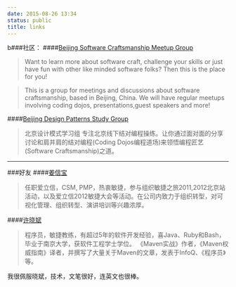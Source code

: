 ```yaml
---
date: 2015-08-26 13:34
status: public
title: links
---
```


b###社区：
####[Beijing Software Craftsmanship Meetup Group](http://www.meetup.com/BeijingSoftwareCraftsmanship/)
>Want to learn more about software craft, challenge your skills or just have fun with other like minded software folks? Then this is the place for you!

>This is a group for meetings and discussions about software craftsmanship, based in Beijing, China.  We will have regular meetups involving coding dojos, presentations,guest speakers and more!

####[Beijing Design Patterns Study Group](http://www.bjdp.org/)
>北京设计模式学习组 专注北京线下结对编程操练。让你通过面对面的分享讨论和肩并肩的结对编程(Coding Dojos编程道场)来领悟编程匠艺(Software Craftsmanship)之道。

----
###好友
####[姜信宝](http://bobjiang.com/)
>任职爱立信，CSM, PMP，热衷敏捷，参与组织敏捷之旅2011,2012北京站活动，以及爱立信2012敏捷大会等活动。在公司内致力于组织转型，对可视化管理、组织转型、演讲培训等兴趣浓厚。

####[许晓斌](http://www.juvenxu.com/)
>程序员，敏捷教练，有超过5年的软件开发经验，喜Java、Ruby和Bash，毕业于南京大学，获软件工程学士学位。
《Maven实战》作者，《Maven权威指南》译者，并撰写了大量关于Maven的文章，发表于InfoQ、《程序员》等。

我很佩服晓斌，技术，文笔很好，连英文也很棒。
